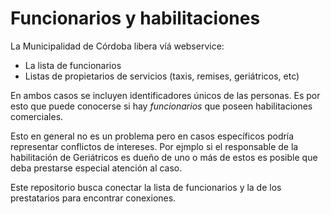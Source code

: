 # Funcionarios y habilitaciones

La Municipalidad de Córdoba libera víá webservice:
 - La lista de funcionarios
 - Listas de propietarios de servicios (taxis, remises, geriátricos, etc)

En ambos casos se incluyen identificadores únicos de las personas. Es por esto que puede conocerse si hay _funcionarios_ que poseen habilitaciones comerciales.  

Esto en general no es un problema pero en casos específicos podría representar conflictos de intereses. Por ejmplo si el responsable de la habilitación de Geriátricos es dueño de uno o más de estos es posible que deba prestarse especial atención al caso.  

Este repositorio busca conectar la lista de funcionarios y la de los prestatarios para encontrar conexiones.  



